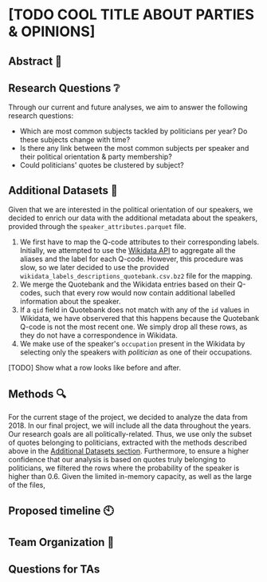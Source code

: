 # [TODO COOL TITLE ABOUT PARTIES & OPINIONS]

## Abstract :memo:
<!---
A 150 word description of the project idea and goals. What’s the motivation behind your project? What story would you like to tell, and why?)
--->
## Research Questions :grey_question:
<!---
A list of research questions you would like to address during the project.
--->
Through our current and future analyses, we aim to answer the following research questions:
* Which are most common subjects tackled by politicians per year? Do these subjects change with time?
* Is there any link between the most common subjects per speaker and their political orientation & party membership?
* Could politicians' quotes be clustered by subject?

<a name="additional-datasets"></a>
## Additional Datasets :fax:

<!---
List the additional dataset(s) you want to use (if any), and some ideas on how you expect to get, manage, process, and enrich it/them.
Show us that you’ve read the docs and some examples, and that you have a clear idea on what to expect. Discuss data size and format if relevant.
It is your responsibility to check that what you propose is feasible.
--->
Given that we are interested in the political orientation of our speakers, we decided to enrich our data with the additional metadata about the
speakers, provided through the `speaker_attributes.parquet` file. 
1. We first have to map the Q-code attributes to their corresponding labels. Initially, we attempted to use the [Wikidata API](https://qwikidata.readthedocs.io/en/stable/readme.html) to aggregate all the aliases and the label for each Q-code.
However, this procedure was slow, so we later decided to use the provided `wikidata_labels_descriptions_quotebank.csv.bz2`
file for the mapping.
2. We merge the Quotebank and the Wikidata entries based on their Q-codes, such that every row would now contain additional labelled information
about the speaker.
3. If a `qid` field in Quotebank does not match with any of the `id` values in Wikidata, we have observered that this happens because the Quotebank
Q-code is not the most recent one. We simply drop all these rows, as they do not have a correspondence in Wikidata.
4. We make use of the speaker's `occupation` present in the Wikidata by selecting only the speakers with _politician_ as one of their occupations.




[TODO] Show what a row looks like before and after.

## Methods :mag:
For the current stage of the project, we decided to analyze the data from 2018. In our final project, we will include all the data throughout the years.
Our research goals are all politically-related. Thus, we use only the subset of quotes belonging to politicians, extracted with the methods described above
in the [Additional Datasets section](#additional-datasets). Furthermore, to ensure a higher confidence that our analysis is based on quotes truly belonging
to politicians, we filtered the rows where the probability of the speaker is higher than 0.6. 
Given the limited in-memory capacity, as well as the large of the files, 

## Proposed timeline :clock10:

## Team Organization :raised_hands:
<!---
A list of internal milestones up until project Milestone 3.
--->
## Questions for TAs
<!---
Add here any questions you have for us related to the proposed project.
--->
